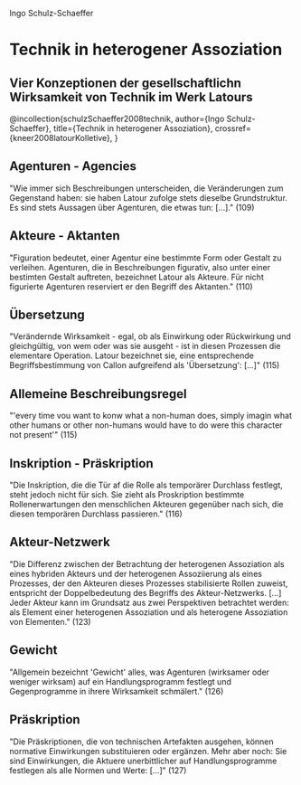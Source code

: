 Ingo Schulz-Schaeffer

# Technik in heterogener Assoziation
## Vier Konzeptionen der gesellschaftlichn Wirksamkeit von Technik im Werk Latours

@incollection{schulzSchaeffer2008technik,
 author={Ingo Schulz-Schaeffer}, 
 title={Technik in heterogener Assoziation}, 
 crossref={kneer2008latourKolletive},
}

## Agenturen - Agencies
"Wie immer sich Beschreibungen unterscheiden, die Veränderungen zum Gegenstand haben: sie haben Latour zufolge stets dieselbe Grundstruktur. Es sind stets Aussagen über Agenturen, die etwas tun: [...]." (109)

## Akteure - Aktanten
"Figuration bedeutet, einer Agentur eine bestimmte Form oder Gestalt zu verleihen. Agenturen, die in Beschreibungen figurativ, also unter einer bestimten Gestalt auftreten, bezeichnet Latour als Akteure. Für nicht figurierte Agenturen reserviert er den Begriff des Aktanten." (110)

## Übersetzung
"Verändernde Wirksamkeit - egal, ob als Einwirkung oder Rückwirkung und gleichgültig, von wem oder was sie ausgeht - ist in diesen Prozessen die elementare Operation. Latour bezeichnet sie, eine entsprechende Begriffsbestimmung von Callon aufgreifend als 'Übersetzung': [...]" (115)

## Allemeine Beschreibungsregel
"'every time vou want to konw what a non-human does, simply imagin what other humans or other non-humans would have to do were this character not present'" (115)

## Inskription - Präskription
"Die Inskription, die die Tür af die Rolle als temporärer Durchlass festlegt, steht jedoch nicht für sich. Sie zieht als Proskription bestimmte Rollenerwartungen den menschlichen Akteuren gegenüber nach sich, die diesen temporären Durchlass passieren." (116)

## Akteur-Netzwerk
"Die Differenz zwischen der Betrachtung der heterogenen Assoziation als eines hybriden Akteurs und der heterogenen Assoziierung als eines Prozesses, der den Akteuren dieses Prozesses stabilisierte Rollen zuweist, entspricht der Doppelbedeutung des Begriffs des Akteur-Netzwerks. [...] Jeder Akteur kann im Grundsatz aus zwei Perspektiven betrachtet werden: als Element einer heterogenen Assoziation und als heterogene Assoziation von Elementen." (123)

## Gewicht
"Allgemein bezeichnt 'Gewicht' alles, was Agenturen (wirksamer oder weniger wirksam) auf ein Handlungsprogramm festlegt und Gegenprogramme in ihrere Wirksamkeit schmälert." (126)

## Präskription
"Die Präskriptionen, die von technischen Artefakten ausgehen, können normative Einwirkungen substituieren oder ergänzen. Mehr aber noch: Sie sind Einwirkungen, die Aktuere unerbittlicher auf Handlungsprogramme festlegen als alle Normen und Werte: [...]" (127)

